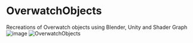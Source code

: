 # OverwatchObjects
 Recreations of Overwatch objects using Blender, Unity and Shader Graph
![image](https://user-images.githubusercontent.com/16841000/132142728-fb7c03c4-f23a-4b6d-a287-37bc48c13e5f.png)
![OverwatchObjects](https://user-images.githubusercontent.com/16841000/132142708-3fbd9fd7-d202-4d59-a5d1-d57aa818c535.gif)



